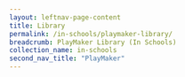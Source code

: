 ```yaml
---
layout: leftnav-page-content
title: Library
permalink: /in-schools/playmaker-library/
breadcrumb: PlayMaker Library (In Schools)
collection_name: in-schools
second_nav_title: "PlayMaker"
---
```

